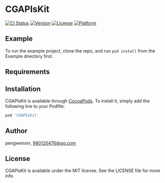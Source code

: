 # CGAPIsKit

[![CI Status](https://img.shields.io/travis/pengwenxin/CGAPIsKit.svg?style=flat)](https://travis-ci.org/pengwenxin/CGAPIsKit)
[![Version](https://img.shields.io/cocoapods/v/CGAPIsKit.svg?style=flat)](https://cocoapods.org/pods/CGAPIsKit)
[![License](https://img.shields.io/cocoapods/l/CGAPIsKit.svg?style=flat)](https://cocoapods.org/pods/CGAPIsKit)
[![Platform](https://img.shields.io/cocoapods/p/CGAPIsKit.svg?style=flat)](https://cocoapods.org/pods/CGAPIsKit)

## Example

To run the example project, clone the repo, and run `pod install` from the Example directory first.

## Requirements

## Installation

CGAPIsKit is available through [CocoaPods](https://cocoapods.org). To install
it, simply add the following line to your Podfile:

```ruby
pod 'CGAPIsKit'
```

## Author

pengwenxin, 980120476@qq.com

## License

CGAPIsKit is available under the MIT license. See the LICENSE file for more info.
